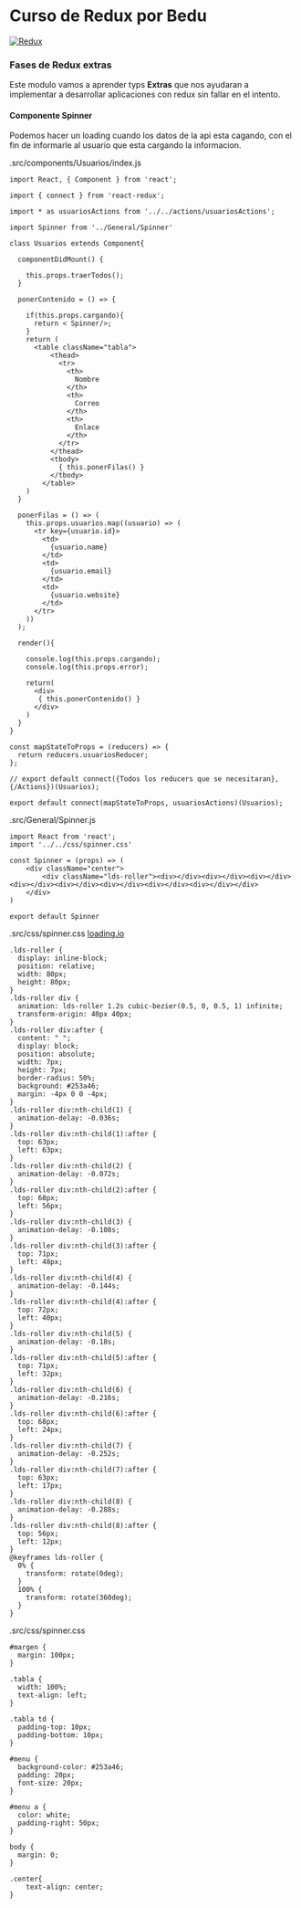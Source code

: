 # Curso de Redux por Bedu

[![Redux](https://i.ibb.co/WH2dzkQ/redux-simple.gif "Redux")](https://i.ibb.co/WH2dzkQ/redux-simple.gif "Redux")

### Fases de Redux extras

Este modulo vamos a aprender typs **Extras** que nos ayudaran a implementar a desarrollar aplicaciones con redux sin fallar en el intento.

#### Componente Spinner

Podemos hacer un loading cuando los datos de la api esta cagando, con el fin de informarle al usuario que esta cargando la informacion.


.src/components/Usuarios/index.js
```
import React, { Component } from 'react';

import { connect } from 'react-redux';

import * as usuariosActions from '../../actions/usuariosActions';

import Spinner from '../General/Spinner'

class Usuarios extends Component{

  componentDidMount() {

    this.props.traerTodos();
  }

  ponerContenido = () => {

    if(this.props.cargando){
      return < Spinner/>;
    }
    return (
      <table className="tabla">
          <thead>
            <tr>
              <th>
                Nombre
              </th>
              <th>
                Correo
              </th>
              <th>
                Enlace
              </th>
            </tr>
          </thead>
          <tbody>
            { this.ponerFilas() }
          </tbody>
        </table>
    )
  }

  ponerFilas = () => (
    this.props.usuarios.map((usuario) => (
      <tr key={usuario.id}>
        <td>
          {usuario.name}
        </td>
        <td>
          {usuario.email}
        </td>
        <td>
          {usuario.website}
        </td>
      </tr>
    ))
  );

  render(){

    console.log(this.props.cargando);
    console.log(this.props.error);

    return(
      <div>
       { this.ponerContenido() }
      </div>
    )
  }
}

const mapStateToProps = (reducers) => {
  return reducers.usuariosReducer;
};

// export default connect({Todos los reducers que se necesitaran}, {/Actions})(Usuarios);

export default connect(mapStateToProps, usuariosActions)(Usuarios);
```

.src/General/Spinner.js
```
import React from 'react';
import '../../css/spinner.css'

const Spinner = (props) => (
	<div className="center">
		<div className="lds-roller"><div></div><div></div><div></div><div></div><div></div><div></div><div></div><div></div></div>
	</div>
)

export default Spinner
```

.src/css/spinner.css
[loading.io](https://loading.io/css "loading.io")
```
.lds-roller {
  display: inline-block;
  position: relative;
  width: 80px;
  height: 80px;
}
.lds-roller div {
  animation: lds-roller 1.2s cubic-bezier(0.5, 0, 0.5, 1) infinite;
  transform-origin: 40px 40px;
}
.lds-roller div:after {
  content: " ";
  display: block;
  position: absolute;
  width: 7px;
  height: 7px;
  border-radius: 50%;
  background: #253a46;
  margin: -4px 0 0 -4px;
}
.lds-roller div:nth-child(1) {
  animation-delay: -0.036s;
}
.lds-roller div:nth-child(1):after {
  top: 63px;
  left: 63px;
}
.lds-roller div:nth-child(2) {
  animation-delay: -0.072s;
}
.lds-roller div:nth-child(2):after {
  top: 68px;
  left: 56px;
}
.lds-roller div:nth-child(3) {
  animation-delay: -0.108s;
}
.lds-roller div:nth-child(3):after {
  top: 71px;
  left: 48px;
}
.lds-roller div:nth-child(4) {
  animation-delay: -0.144s;
}
.lds-roller div:nth-child(4):after {
  top: 72px;
  left: 40px;
}
.lds-roller div:nth-child(5) {
  animation-delay: -0.18s;
}
.lds-roller div:nth-child(5):after {
  top: 71px;
  left: 32px;
}
.lds-roller div:nth-child(6) {
  animation-delay: -0.216s;
}
.lds-roller div:nth-child(6):after {
  top: 68px;
  left: 24px;
}
.lds-roller div:nth-child(7) {
  animation-delay: -0.252s;
}
.lds-roller div:nth-child(7):after {
  top: 63px;
  left: 17px;
}
.lds-roller div:nth-child(8) {
  animation-delay: -0.288s;
}
.lds-roller div:nth-child(8):after {
  top: 56px;
  left: 12px;
}
@keyframes lds-roller {
  0% {
    transform: rotate(0deg);
  }
  100% {
    transform: rotate(360deg);
  }
}
```

.src/css/spinner.css
```
#margen {
  margin: 100px;
}

.tabla {
  width: 100%;
  text-align: left;
}

.tabla td {
  padding-top: 10px;
  padding-bottom: 10px;
}

#menu {
  background-color: #253a46;
  padding: 20px;
  font-size: 20px;
}

#menu a {
  color: white;
  padding-right: 50px;
}

body {
  margin: 0;
}

.center{
	text-align: center;
}
```